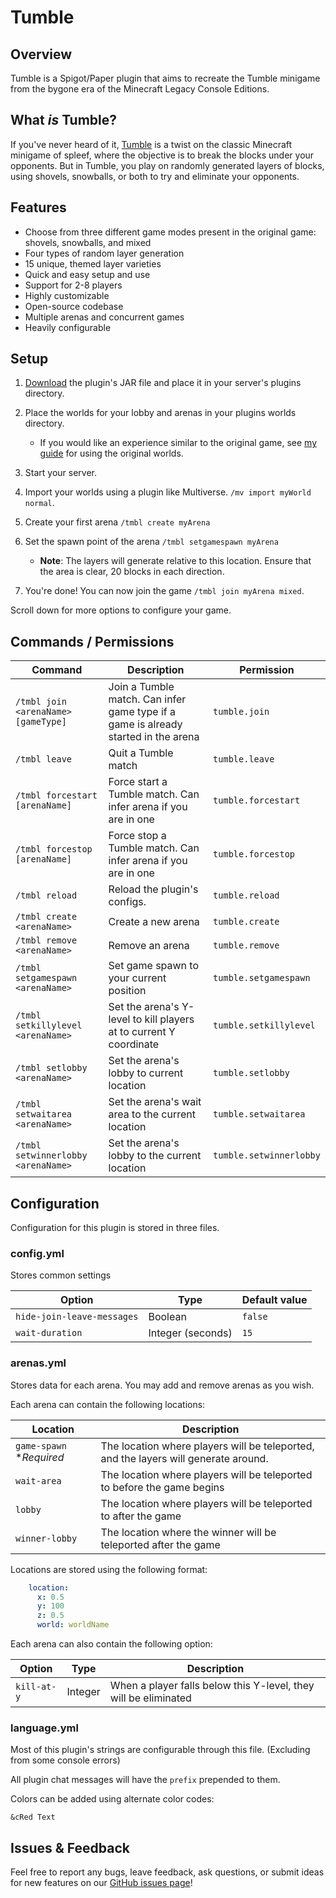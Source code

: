 # Tumble  

## Overview  

Tumble is a Spigot/Paper plugin that aims to recreate the Tumble minigame from the bygone era of the Minecraft Legacy Console Editions.  

## What *is* Tumble?

If you've never heard of it, [Tumble](https://minecraft.wiki/w/tumble) is a twist on the classic Minecraft minigame of spleef, where the objective is to break the blocks under your opponents. 
But in Tumble, you play on randomly generated layers of blocks, using shovels, snowballs, or both to try and eliminate your opponents.

## Features  

- Choose from three different game modes present in the original game: shovels, snowballs, and mixed  
- Four types of random layer generation  
- 15 unique, themed layer varieties
- Quick and easy setup and use
- Support for 2-8 players  
- Highly customizable  
- Open-source codebase  
- Multiple arenas and concurrent games
- Heavily configurable

## Setup

1. [Download](https://github.com/MylesAndMore/tmbl/releases) the plugin's JAR file and place it in your server's plugins directory.
2. Place the worlds for your lobby and arenas in your plugins worlds directory.
    - If you would like an experience similar to the original game, see [my guide](OG_GUIDE.md) for using the original worlds.  

3. Start your server.
4. Import your worlds using a plugin like Multiverse. ```/mv import myWorld normal```.
5. Create your first arena `/tmbl create myArena`
6. Set the spawn point of the arena `/tmbl setgamespawn myArena`
   - **Note**: The layers will generate relative to this location. Ensure that the area is clear, 20 blocks in each direction.

7. You're done! You can now join the game ```/tmbl join myArena mixed```.

Scroll down for more options to configure your game.  

## Commands / Permissions

| Command                             | Description                                                                        | Permission              |
|-------------------------------------|------------------------------------------------------------------------------------|-------------------------|
| `/tmbl join <arenaName> [gameType]` | Join a Tumble match. Can infer game type if a game is already started in the arena | `tumble.join`           |
| `/tmbl leave`                       | Quit a Tumble match                                                                | `tumble.leave`          |
| `/tmbl forcestart [arenaName]`      | Force start a Tumble match. Can infer arena if you are in one                      | `tumble.forcestart`     |
| `/tmbl forcestop [arenaName]`       | Force stop a Tumble match. Can infer arena if you are in one                       | `tumble.forcestop`      |
| `/tmbl reload`                      | Reload the plugin's configs.                                                       | `tumble.reload`         |
| `/tmbl create <arenaName>`          | Create a new arena                                                                 | `tumble.create`         |
| `/tmbl remove <arenaName>`          | Remove an arena                                                                    | `tumble.remove`         |
| `/tmbl setgamespawn <arenaName>`    | Set game spawn to your current position                                            | `tumble.setgamespawn`   |
| `/tmbl setkillylevel <arenaName>`   | Set the arena's Y-level to kill players at to current Y coordinate                 | `tumble.setkillylevel`  |
| `/tmbl setlobby <arenaName>`        | Set the arena's lobby to current location                                          | `tumble.setlobby`       |
| `/tmbl setwaitarea <arenaName>`     | Set the arena's wait area to the current location                                  | `tumble.setwaitarea`    |
| `/tmbl setwinnerlobby <arenaName>`  | Set the arena's lobby to the current location                                      | `tumble.setwinnerlobby` |


## Configuration  
Configuration for this plugin is stored in three files.

### config.yml
Stores common settings

| Option                     | Type              | Default value |
|----------------------------|-------------------|---------------|
| `hide-join-leave-messages` | Boolean           | `false`       |
| `wait-duration`            | Integer (seconds) | `15`          |


### arenas.yml
Stores data for each arena. You may add and remove arenas as you wish.

Each arena can contain the following locations:

| Location                 | Description                                                                         |
|--------------------------|-------------------------------------------------------------------------------------|
| `game-spawn` **Required* | The location where players will be teleported, and the layers will generate around. |
| `wait-area`              | The location where players will be teleported to before the game begins             |
| `lobby`                  | The location where players will be teleported to after the game                     |
| `winner-lobby`           | The location where the winner will be teleported after the game                     |

Locations are stored using the following format:
```yaml
    location:
      x: 0.5
      y: 100
      z: 0.5
      world: worldName
```

Each arena can also contain the following option:

| Option      | Type    | Description                                                     |
|-------------|---------|-----------------------------------------------------------------|
| `kill-at-y` | Integer | When a player falls below this Y-level, they will be eliminated |

### language.yml
Most of this plugin's strings are configurable through this file. (Excluding from some console errors)

All plugin chat messages will have the `prefix` prepended to them. 

Colors can be added using alternate color codes:
```
&cRed Text
```


## Issues & Feedback  

Feel free to report any bugs, leave feedback, ask questions, or submit ideas for new features on our [GitHub issues page](https://github.com/MylesAndMore/tmbl/issues/new)!  
